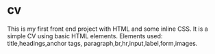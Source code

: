 # cv

This is my first front end project with HTML and some inline CSS. It is a simple CV using basic HTML elements. Elements used: title,headings,anchor tags, paragraph,br,hr,input,label,form,images.
